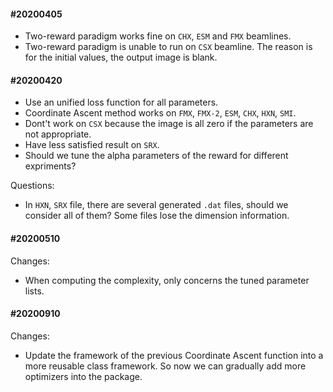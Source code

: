 #### #20200405
- Two-reward paradigm works fine on `CHX`, `ESM` and `FMX` beamlines.
- Two-reward paradigm is unable to run on `CSX` beamline. The reason is  for 
the initial values, the output image is blank. 

#### #20200420
- Use an unified loss function for all parameters.
- Coordinate Ascent method works on `FMX`, `FMX-2`, `ESM`, `CHX`, `HXN`, `SMI`.
- Dont't work on `CSX` because the image is all zero if the parameters are not appropriate.
- Have less satisfied result on `SRX`.
- Should we tune the alpha parameters of the reward for different expriments?

Questions:
- In `HXN`, `SRX` file, there are several generated `.dat` files, should we consider all of them? Some 
files lose the dimension information.

#### #20200510
Changes:
- When computing the complexity, only concerns the tuned parameter lists.

#### #20200910
Changes:
- Update the framework of the previous Coordinate Ascent function into a more reusable 
class framework. So now we can gradually add more optimizers into the package.